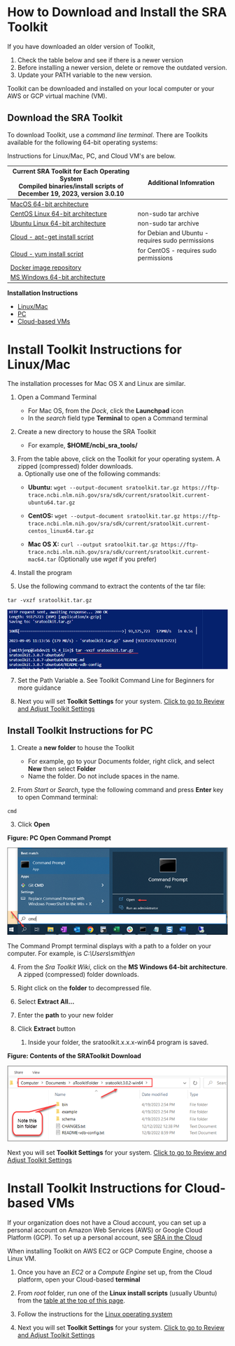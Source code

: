 # How to Download and Install the SRA Toolkit 

If you have downloaded an older version of Toolkit, 
1. Check the table below and see if there is a newer version
2. Before installing a newer version, delete or remove the outdated version.
3. Update your PATH variable to the new version.

Toolkit can be downloaded and installed on your local computer or your AWS or GCP virtual machine (VM).   

## Download the SRA Toolkit 

To download Toolkit, use a _command line terminal_. There are Toolkits available for the following 64-bit operating systems: 

 Instructions for Linux/Mac, PC, and Cloud VM's are below.


| Current SRA Toolkit for Each Operating System <br> Compiled binaries/install scripts of December 19, 2023, version 3.0.10 | Additional Infomration |
| --- | --- | 
| [MacOS 64-bit architecture](https://ftp-trace.ncbi.nlm.nih.gov/sra/sdk/3.0.2/sratoolkit.3.0.2-mac64.tar.gz)  |   |
| [CentOS Linux 64-bit architecture](https://ftp-trace.ncbi.nlm.nih.gov/sra/sdk/3.0.2/sratoolkit.3.0.2-centos_linux64.tar.gz)     | non-sudo tar archive  | 
| [Ubuntu Linux 64-bit architecture](https://ftp-trace.ncbi.nlm.nih.gov/sra/sdk/3.0.2/sratoolkit.3.0.2-ubuntu64.tar.gz)    | non-sudo tar archive  | 
| [Cloud - apt-get install script](https://ftp-trace.ncbi.nlm.nih.gov/sra/sdk/3.0.2/setup-apt.sh)    | for Debian and Ubuntu - requires sudo permissions  | 
| [Cloud - yum install script](https://ftp-trace.ncbi.nlm.nih.gov/sra/sdk/3.0.2/setup-yum.sh)   | for CentOS - requires sudo permissions  | 
| [Docker image repository](https://hub.docker.com/r/ncbi/sra-tools)   |   | 
| [MS Windows 64-bit architecture](https://ftp-trace.ncbi.nlm.nih.gov/sra/sdk/3.0.2/sratoolkit.3.0.2-win64.zip) |   |  

**Installation Instructions**
* [Linux/Mac](#-Install-Toolkit-Instructions-for-Linux/Mac)
* [PC](#-Install-Toolkit-Instructions-for-Linux/Mac) 
* [Cloud-based VMs](#-Install-Toolkit-Instructions-for-Cloud/-based-VMs) 

# Install Toolkit Instructions for Linux/Mac 

The installation processes for Mac OS X and Linux are similar. 

1. Open a Command Terminal
    - For Mac OS, from the _Dock_, click the **Launchpad** icon
    - In the _search_ field type **Terminal** to open a Command terminal
2. Create a new directory to house the SRA Toolkit
    - For example, **$HOME/ncbi_sra_tools/**
3. From the table above, click on the Toolkit for your operating system.  A zipped (compressed) folder downloads.  
  a. Optionally use one of the following commands:  

    - **Ubuntu:** `wget --output-document sratoolkit.tar.gz https://ftp-trace.ncbi.nlm.nih.gov/sra/sdk/current/sratoolkit.current-ubuntu64.tar.gz`

    - **CentOS:** `wget --output-document sratoolkit.tar.gz https://ftp-trace.ncbi.nlm.nih.gov/sra/sdk/current/sratoolkit.current-centos_linux64.tar.gz`

    - **Mac OS X:** `curl --output sratoolkit.tar.gz https://ftp-trace.ncbi.nlm.nih.gov/sra/sdk/current/sratoolkit.current-mac64.tar`
      (Optionally use _wget_ if you prefer)  

5. Install the program

6. Use the following command to extract the contents of the tar file: 

`tar -vxzf sratoolkit.tar.gz`

![Extracting the Contents of the Tar File](images/01/downloadingTK.png)



7. Set the Path Variable
  a. See Toolkit Command Line for Beginners for more guidance



8. Next you will set **Toolkit Settings** for your system. [Click to go to Review and Adjust Toolkit Settings](02.-Review-and-Adjust-Toolkit-Settings.md#review-and-adjust-toolkit-settings)

## Install Toolkit Instructions for PC
1. Create a **new folder** to house the Toolkit  
   - For example, go to your Documents folder, right click, and select **New** then select **Folder**
   - Name the folder. Do not include spaces in the name.  

2. From _Start_ or _Search_, type the following command and press **Enter** key to open Command terminal: 

`cmd` 

3. Click **Open**

**Figure: PC Open Command Prompt**

![PC: Open Command Prompt](images/01/commandprompt.png)

The Command Prompt terminal displays with a path to a folder on your computer. For example, is _C:\Users\smithjen_

4. From the _Sra Toolkit Wiki_, click on the **MS Windows 64-bit architecture**.  A zipped (compressed) folder downloads.  

5. Right click on the **folder** to decompressed file.
6. Select **Extract All…**

7. Enter the **path** to your new folder 

8. Click **Extract** button 
   1. Inside your folder, the sratoolkit.x.x.x-win64 program is saved.

**Figure: Contents of the SRAToolkit Download**

![Contents of the SRA Toolkit Download Folder](images/01/binfolder.png)


Next you will set **Toolkit Settings** for your system. [Click to go to Review and Adjust Toolkit Settings](02.-Review-and-Adjust-Toolkit-Settings.md#review-and-adjust-toolkit-settings)

# Install Toolkit Instructions for Cloud-based VMs

If your organization does not have a Cloud account, you can set up a personal account on Amazon Web Services (AWS) or Google Cloud Platform (GCP). To set up a personal account, see [SRA in the Cloud](https://www.ncbi.nlm.nih.gov/sra/docs/sra-cloud/)


When installing Toolkit on AWS EC2 or GCP Compute Engine, choose a Linux VM. 

1. Once you have an _EC2_ or a _Compute Engine_ set up, from the Cloud platform, open  your Cloud-based **terminal** 

2. From _root_ folder, run one of the **Linux install scripts** (usually Ubuntu) from the [table at the top of this page](#02.-Downloading-SRA-Toolkit.md#download-the-sra-toolkit).

3. Follow the instructions for the [Linux operating system](02.-Downloading-SRA-Toolkit.md#install-toolkit-instructions-for-linuxmac)

4. Next you will set **Toolkit Settings** for your system. [Click to go to Review and Adjust Toolkit Settings](02.-Review-and-Adjust-Toolkit-Settings.md#review-and-adjust-toolkit-settings)
